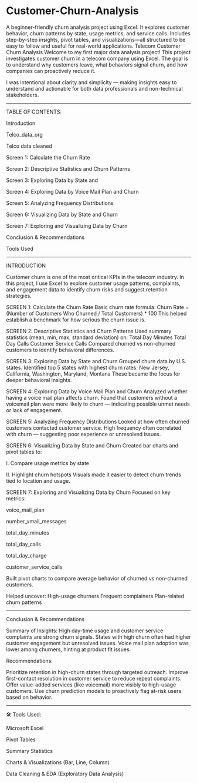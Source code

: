 # Customer-Churn-Analysis
A beginner-friendly churn analysis project using Excel. It explores customer behavior, churn patterns by state, usage metrics, and service calls. Includes step-by-step insights, pivot tables, and visualizations—all structured to be easy to follow and useful for real-world applications.
Telecom Customer Churn Analysis
Welcome to my first major data analysis project! This project investigates customer churn in a telecom company using Excel. The goal is to understand why customers leave, what behaviors signal churn, and how companies can proactively reduce it.

I was intentional about clarity and simplicity — making insights easy to understand and actionable for both data professionals and non-technical stakeholders.

---


TABLE OF CONTENTS:

Introduction

Telco_data_org

Telco data cleaned

Screen 1: Calculate the Churn Rate

Screen 2: Descriptive Statistics and Churn Patterns

Screen 3: Exploring Data by State and 

Screen 4: Exploring Data by Voice Mail Plan and Churn

Screen 5: Analyzing Frequency Distributions

Screen 6: Visualizing Data by State and Churn

Screen 7: Exploring and Visualizing Data by Churn

Conclusion & Recommendations

Tools Used



---

INTRODUCTION

Customer churn is one of the most critical KPIs in the telecom industry. In this project, I use Excel to explore customer usage patterns, complaints, and engagement data to identify churn risks and suggest retention strategies.




SCREEN 1: 
Calculate the Churn Rate 
Basic churn rate formula: Churn Rate = (Number of Customers Who Churned / Total Customers) * 100
This helped establish a benchmark for how serious the churn issue is.



SCREEN 2: Descriptive Statistics and Churn Patterns
Used summary statistics (mean, min, max, standard deviation) on:
Total Day Minutes
Total Day Calls
Customer Service Calls
Compared churned vs non-churned customers to identify behavioral differences.



SCREEN 3: Exploring Data by State and Churn Grouped churn data by U.S. states.
Identified top 5 states with highest churn rates:
New Jersey, California, Washington, Maryland, Montana
These became the focus for deeper behavioral insights.


SCREEN 4: Exploring Data by Voice Mail Plan and Churn
Analyzed whether having a voice mail plan affects churn.
Found that customers without a voicemail plan were more likely to churn — indicating possible unmet needs or lack of engagement.



SCREEN 5: Analyzing Frequency Distributions
Looked at how often churned customers contacted customer service.
High frequency often correlated with churn — suggesting poor experience or unresolved issues.



SCREEN 6: Visualizing Data by State and Churn
Created bar charts and pivot tables to:

I. Compare usage metrics by state

II. Highlight churn hotspots
Visuals made it easier to detect churn trends tied to location and usage.





SCREEN 7: Exploring and Visualizing Data by Churn
Focused on key metrics:

voice_mail_plan

number_vmail_messages

total_day_minutes

total_day_calls

total_day_charge

customer_service_calls

Built pivot charts to compare average behavior of churned vs non-churned customers.

Helped uncover:
High-usage churners
Frequent complainers
Plan-related churn patterns




---


Conclusion & Recommendations

Summary of Insights:
High day-time usage and customer service complaints are strong churn signals.
States with high churn often had higher customer engagement but unresolved issues.
Voice mail plan adoption was lower among churners, hinting at product fit issues.



Recommendations:

Prioritize retention in high-churn states through targeted outreach.
Improve first-contact resolution in customer service to reduce repeat complaints.
Offer value-added services (like voicemail) more visibly to high-usage customers.
Use churn prediction models to proactively flag at-risk users based on behavior.


---
🛠️ Tools Used:

Microsoft Excel

Pivot Tables

Summary Statistics

Charts & Visualizations (Bar, Line, Column)

Data Cleaning & EDA (Exploratory Data Analysis)

